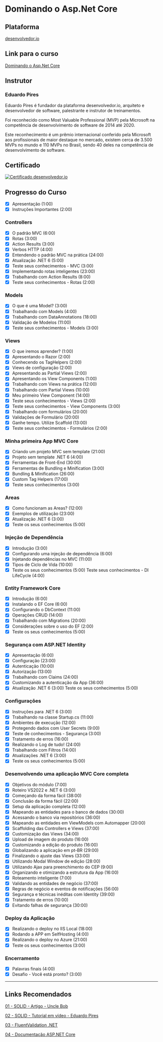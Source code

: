# Dominando o Asp.Net Core

## Plataforma

[desenvolvedor.io](https://desenvolvedor.io/)

## Link para o curso

[Dominando o Asp.Net Core](https://desenvolvedor.io/curso/dominando-o-asp-net-mvc-core)

## Instrutor

### Eduardo Pires

Eduardo Pires é fundador da plataforma desenvolvedor.io, arquiteto e desenvolvedor de software, palestrante e instrutor de treinamentos.

Foi reconhecido como Most Valuable Professional (MVP) pela Microsoft na competência de desenvolvimento de software de 2014 até 2020.

Este reconhecimento é um prêmio internacional conferido pela Microsoft aos profissionais de maior destaque no mercado, existem cerca de 3.500 MVPs no mundo e 110 MVPs no Brasil, sendo 40 deles na competência de desenvolvimento de software.

## Certificado

[![Certificado desenvolvedor.io](https://user-images.githubusercontent.com/36715075/209826498-66f58d73-d97a-40f2-986f-65e6e3bba74d.png)](https://desenvolvedor.io/certificados/109573d8-8e49-4efe-b530-9604c9d468a1/validar)

## Progresso do Curso
  - [x] Apresentação (1:00)
  - [x] Instruções Importantes (2:00)
### Controllers
 - [x] O padrão MVC (6:00)
 - [x] Rotas (3:00)
 - [x] Action Results (3:00)
 - [x] Verbos HTTP (4:00)
 - [x] Entendendo o padrão MVC na prática (24:00)
 - [x] Atualização .NET 6 (5:00)
 - [x] Teste seus conhecimentos - MVC (3:00)
 - [x] Implementando rotas inteligentes (23:00)
 - [x] Trabalhando com Action Results (8:00)
 - [x] Teste seus conhecimentos - Rotas (2:00)
### Models
 - [x] O que é uma Model? (3:00)
 - [x] Trabalhando com Models (4:00)
 - [x] Trabalhando com DataAnnotations (18:00)
 - [x] Validação de Modelos (11:00)
 - [x] Teste seus conhecimentos - Models (3:00)
### Views
 - [x] O que iremos aprender? (1:00)
 - [x] Apresentando o Razor (2:00)
 - [x] Conhecendo os TagHelpers (2:00)
 - [x] Views de configuração (2:00)
 - [x] Apresentando as Partial Views (2:00)
 - [x] Apresentando os View Components (1:00)
 - [x] Trabalhando com Views na prática (12:00)
 - [x] Trabalhando com Partial Views (10:00)
 - [x] Meu primeiro View Component (14:00)
 - [x] Teste seus conhecimentos - Views (2:00)
 - [x] Teste seus conhecimentos - View Components (3:00)
 - [x] Trabalhando com formulários (20:00)
 - [x] Validações de Formulário (20:00)
 - [x] Ganhe tempo. Utilize Scaffold (13:00)
 - [x] Teste seus conhecimentos - Formulários (2:00)
### Minha primeira App MVC Core
 - [x] Criando um projeto MVC sem template (21:00)
 - [x] Projeto sem template .NET 6 (4:00)
 - [x] Ferramentas de Front-End (30:00)
 - [x] Ferramentas de Bundling e Minification (3:00)
 - [x] Bundling & Minification (26:00)
 - [x] Custom Tag Helpers (17:00)
 - [x] Teste seus conhecimentos (3:00)
### Areas
 - [x] Como funcionam as Areas? (12:00)
 - [x] Exemplos de utilização (23:00)
 - [x] Atualização .NET 6 (3:00)
 - [x] Teste os seus conhecimentos (5:00)
### Injeção de Dependência
 - [x] Introdução (3:00)
 - [x] Configurando uma injeção de dependência (6:00)
 - [x] Injetando dependências no MVC (11:00)
 - [x] Tipos de Ciclo de Vida (10:00)
 - [x] Teste os seus conhecimentos (5:00)
  Teste seus conhecimentos - DI LifeCycle (4:00)
### Entity Framework Core
 - [x] Introdução (6:00)
 - [x] Instalando o EF Core (6:00)
 - [x] Configurando o DbContext (11:00)
 - [x] Operações CRUD (14:00)
 - [x] Trabalhando com Migrations (20:00)
 - [x] Considerações sobre o uso do EF (2:00)
 - [x] Teste os seus conhecimentos (5:00)
### Segurança com ASP.NET Identity
 - [x] Apresentação (6:00)
 - [x] Configuração (23:00)
 - [x] Autenticação (10:00)
 - [x] Autorização (13:00)
 - [x] Trabalhando com Claims (24:00)
 - [x] Customizando a autenticação da App (36:00)
 - [x] Atualização .NET 6 (3:00)
   Teste os seus conhecimentos (5:00)
### Configurações
 - [x] Instruções para .NET 6 (3:00)
 - [x] Trabalhando na classe Startup.cs (11:00)
 - [x] Ambientes de execução (12:00)
 - [x] Protegendo dados com User Secrets (9:00)
 - [x] Teste de conhecimentos - Segurança (3:00)
 - [x] Tratamento de erros (16:00)
 - [x] Realizando o Log de tudo! (24:00)
 - [x] Trabalhando com Filtros (14:00)
 - [x] Atualizações .NET 6 (3:00)
 - [x] Teste os seus conhecimentos (5:00)
### Desenvolvendo uma aplicação MVC Core completa
 - [x] Objetivos do módulo (7:00)
 - [x] Roteiro VS2022 e .NET 6 (3:00)
 - [x] Começando da forma fácil (38:00)
 - [x] Conclusão da forma fácil (22:00)
 - [x] Setup da aplicação completa (12:00)
 - [x] Mapeando as entidades para o banco de dados (30:00)
 - [x] Acessando o banco via repositórios (36:00)
 - [x] Mapeando as entidades em ViewModels com Automapper (20:00)
 - [x] Scaffolding das Controllers e Views (37:00)
 - [x] Customização das Views (34:00)
 - [x] Upload de imagem do produto (16:00)
 - [x] Customizando a edição do produto (16:00)
 - [x] Globalizando a aplicação em pt-BR (29:00)
 - [x] Finalizando o ajuste das Views (33:00)
 - [x] Utilizando Modal Window de edição (28:00)
 - [x] Utilizando Ajax para preenchimento do CEP (9:00)
 - [x] Organizando e otimizando a estrutura da App (16:00)
 - [x] Roteamento inteligente (7:00)
 - [x] Validando as entidades de negócio (37:00)
 - [x] Regras de negócio e eventos de notificações (56:00)
 - [x] Segurança e técnicas inéditas com Identity (39:00)
 - [x] Tratamento de erros (10:00)
 - [x] Evitando falhas de segurança (30:00)
### Deploy da Aplicação
 - [x] Realizando o deploy no IIS Local (18:00)
 - [x] Rodando a APP em SelfHosting (4:00)
 - [x] Realizando o deploy no Azure (21:00)
 - [x] Teste os seus conhecimentos (3:00)
### Encerramento
 - [x] Palavras finais (4:00)
 - [x] Desafio - Você está pronto? (3:00)
 
---

## Links Recomendados

[01 - SOLID - Artigo - Uncle Bob](https://butunclebob.com/ArticleS.UncleBob.PrinciplesOfOod)

[02 - SOLID - Tutorial em vídeo - Eduardo Pires](https://www.eduardopires.net.br/2015/01/solid-teoria-e-pratica/)

[03 - FluentValidation .NET](https://fluentvalidation.net/)

[04 - Documentação ASP.NET Core](https://iasaglobal.org/)
